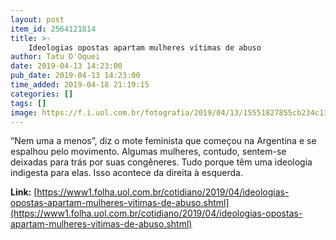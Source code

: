 ```yaml
---
layout: post
item_id: 2564121814
title: >-
    Ideologias opostas apartam mulheres vítimas de abuso
author: Tatu D'Oquei
date: 2019-04-13 14:23:00
pub_date: 2019-04-13 14:23:00
time_added: 2019-04-18 21:19:15
categories: []
tags: []
image: https://f.i.uol.com.br/fotografia/2019/04/13/15551827855cb234c131fef_1555182785_3x2_rt.jpg
---
```


“Nem uma a menos”, diz o mote feminista que começou na Argentina e se espalhou pelo movimento. Algumas mulheres, contudo, sentem-se deixadas para trás por suas congêneres. Tudo porque têm uma ideologia indigesta para elas. Isso acontece da direita à esquerda.

**Link:** [https://www1.folha.uol.com.br/cotidiano/2019/04/ideologias-opostas-apartam-mulheres-vitimas-de-abuso.shtml](https://www1.folha.uol.com.br/cotidiano/2019/04/ideologias-opostas-apartam-mulheres-vitimas-de-abuso.shtml)

